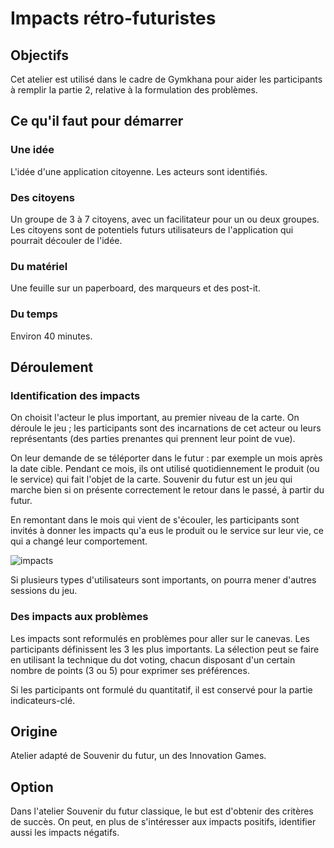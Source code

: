 # Impacts rétro-futuristes

## Objectifs
Cet atelier est utilisé dans le cadre de Gymkhana pour aider les participants à remplir la partie 2, relative à la formulation des problèmes.

## Ce qu'il faut pour démarrer

### Une idée
L'idée d'une application citoyenne. Les acteurs sont identifiés.

### Des citoyens
Un groupe de 3 à 7 citoyens, avec un facilitateur pour un ou deux groupes. Les citoyens sont de potentiels futurs utilisateurs de l'application qui pourrait découler de l'idée.

### Du matériel
Une feuille sur un paperboard, des marqueurs et des post-it.

### Du temps
Environ 40 minutes.

## Déroulement

### Identification des impacts
On choisit l'acteur le plus important, au premier niveau de la carte. On déroule le jeu ; les participants sont des incarnations de cet acteur ou leurs représentants (des parties prenantes qui prennent leur point de vue).

On leur demande de se téléporter dans le futur : par exemple un mois après la date cible. Pendant ce mois, ils ont utilisé quotidiennement le produit (ou le service) qui fait l'objet de la carte.
Souvenir du futur est un jeu qui marche bien si on présente correctement le retour dans le passé, à partir du futur.

En remontant dans le mois qui vient de s'écouler, les participants sont invités à donner les impacts qu'a eus le produit ou le service sur leur vie, ce qui a changé leur comportement.

![impacts](/impacts.jpg)

Si plusieurs types d'utilisateurs sont importants, on pourra mener d'autres sessions du jeu.

### Des impacts aux problèmes
Les impacts sont reformulés en problèmes pour aller sur le canevas.
Les participants définissent les 3 les plus importants. La sélection peut se faire en utilisant la technique du dot voting, chacun disposant d'un certain nombre de points (3 ou 5) pour exprimer ses préférences.

Si les participants ont formulé du quantitatif, il est conservé pour la partie indicateurs-clé.

## Origine
Atelier adapté de Souvenir du futur, un des Innovation Games.

## Option
Dans l'atelier Souvenir du futur classique, le but est d'obtenir des critères de succès. On peut, en plus de s'intéresser aux impacts positifs, identifier aussi les impacts négatifs.
